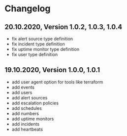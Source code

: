 # Changelog

## 20.10.2020, Version 1.0.2, 1.0.3, 1.0.4

- fix alert source type definition
- fix incident type definition
- fix uptime monitor type definition
- fix user type definition

## 19.10.2020, Version 1.0.0, 1.0.1

- add user agent option for tools like terraform
- add events
- add users
- add alert sources
- add escalation policies
- add schedules
- add numbers
- add uptime monitors
- add incidents
- add heartbeats
